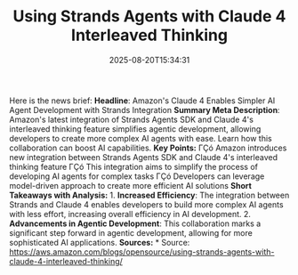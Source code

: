 ﻿---
title: "Using Strands Agents with Claude 4 Interleaved Thinking"
date: "2025-08-20T15:34:31"
category: "Markets"
summary: ""
slug: "using strands agents with claude 4 interleaved thinking"
source_urls:
  - "https://aws.amazon.com/blogs/opensource/using-strands-agents-with-claude-4-interleaved-thinking/"
seo:
  title: "Using Strands Agents with Claude 4 Interleaved Thinking | Hash n Hedge"
  description: ""
  keywords: ["news", "markets", "brief"]
---
Here is the news brief:  **Headline**: Amazon's Claude 4 Enables Simpler AI Agent Development with Strands Integration  **Summary Meta Description**: Amazon's latest integration of Strands Agents SDK and Claude 4's interleaved thinking feature simplifies agentic development, allowing developers to create more complex AI agents with ease. Learn how this collaboration can boost AI capabilities.  **Key Points:**  ΓÇó Amazon introduces new integration between Strands Agents SDK and Claude 4's interleaved thinking feature ΓÇó This integration aims to simplify the process of developing AI agents for complex tasks ΓÇó Developers can leverage model-driven approach to create more efficient AI solutions  **Short Takeaways with Analysis:**  1. **Increased Efficiency**: The integration between Strands and Claude 4 enables developers to build more complex AI agents with less effort, increasing overall efficiency in AI development. 2. **Advancements in Agentic Development**: This collaboration marks a significant step forward in agentic development, allowing for more sophisticated AI applications.  **Sources:**  * Source: https://aws.amazon.com/blogs/opensource/using-strands-agents-with-claude-4-interleaved-thinking/ 
